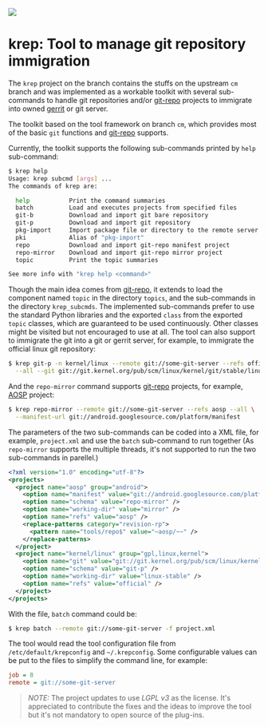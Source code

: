 ![](https://img.shields.io/badge/python-2.7%2C%203.6-blue.svg)
# krep: Tool to manage git repository immigration

The `krep` project on the branch contains the stuffs on the upstream `cm`
branch and was implemented as a workable toolkit with several sub-commands to
handle git repositories and/or [git-repo] projects to immigrate into owned
[gerrit] or git server.

The toolkit based on the tool framework on branch `cm`, which provides most of
the basic `git` functions and [git-repo] supports.

Currently, the toolkit supports the following sub-commands printed by `help`
sub-command:

```bash
$ krep help
Usage: krep subcmd [args] ...
The commands of krep are:

  help           Print the command summaries
  batch          Load and executes projects from specified files
  git-b          Download and import git bare repository
  git-p          Download and import git repository
  pkg-import     Import package file or directory to the remote server
  pki            Alias of "pkg-import"
  repo           Download and import git-repo manifest project
  repo-mirror    Download and import git-repo mirror project
  topic          Print the topic summaries

See more info with "krep help <command>"
```

Though the main idea comes from [git-repo], it extends to load the component
named `topic` in the directory `topics`, and the sub-commands in the directory
`krep_subcmds`. The implemented sub-commands prefer to use the standard Python
libraries and the exported `class` from the exported `topic` classes, which are
guaranteed to be used continuously. Other classes might be visited but not
encouraged to use at all.
The tool can also support to immigrate the git into a git or gerrit server, for
example, to immigrate the official linux git repository:

```bash
$ krep git-p -n kernel/linux --remote git://some-git-server --refs official \
  --all --git git://git.kernel.org/pub/scm/linux/kernel/git/stable/linux-stable.git
```

And the `repo-mirror` command supports [git-repo] projects, for example, [AOSP]
project:

```bash
$ krep repo-mirror --remote git://some-git-server --refs aosp --all \
  --manifest-url git://android.googlesource.com/platform/manifest
```

The parameters of the two sub-commands can be coded into a XML file, for
example, `project.xml` and use the `batch` sub-command to run together (As
`repo-mirror` supports the multiple threads, it's not supported to run the two
sub-commands in parellel.)

```xml
<?xml version="1.0" encoding="utf-8"?>
<projects>
  <project name="aosp" group="android">
    <option name="manifest" value="git://android.googlesource.com/platform/manifest" />
    <option name="schema" value="repo-mirror" />
    <option name="working-dir" value="mirror" />
    <option name="refs" value="aosp" />
    <replace-patterns category="revision-rp">
      <pattern name="tools/repo$" value="~aosp/~~" />
    </replace-patterns>
  </project>
  <project name="kernel/linux" group="gpl,linux,kernel">
    <option name="git" value="git://git.kernel.org/pub/scm/linux/kernel/git/stable/linux-stable.git" />
    <option name="schema" value="git-p" />
    <option name="working-dir" value="linux-stable" />
    <option name="refs" value="official" />
  </project>
</projects>
```

With the file, `batch` command could be:

```bash
$ krep batch --remote git://some-git-server -f project.xml
```

The tool would read the tool configuration file from `/etc/default/krepconfig`
and `~/.krepconfig`. Some configurable values can be put to the files to
simplify the command line, for example:

```ini
job = 8
remote = git://some-git-server
```

> *NOTE:* The project updates to use *LGPL v3* as the license. It's appreciated to
> contribute the fixes and the ideas to improve the tool but it's not mandatory to
> open source of the plug-ins.

[AOSP]: https://source.android.com
[gerrit]: https://www.gerritcodereview.com
[git-repo]: https://gerrit.googlesource.com/git-repo
